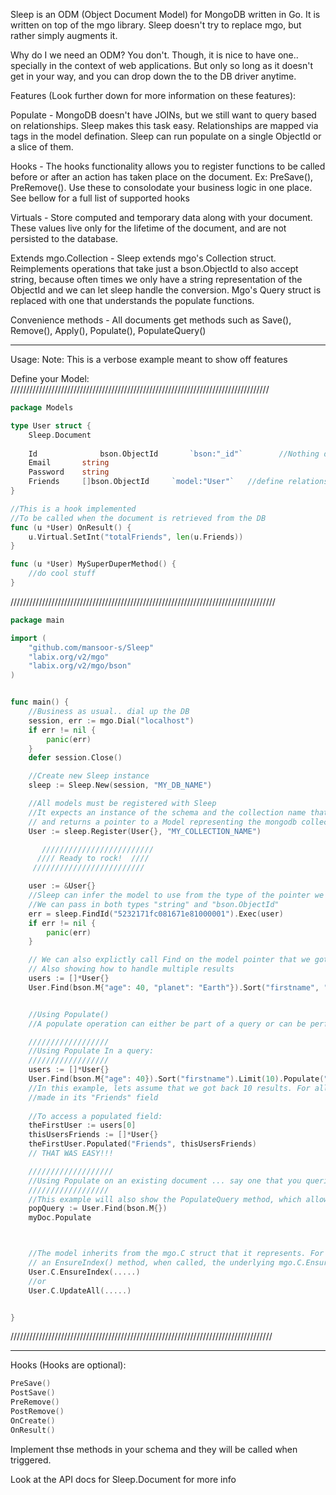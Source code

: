 

Sleep is an ODM (Object Document Model) for MongoDB written in Go. It is written on top of the mgo library.
Sleep doesn't try to replace mgo, but rather simply augments it.

Why do I we need an ODM?
You don't. Though, it is nice to have one.. specially in the context of web applications. But only so long as it doesn't get in your way, and you can drop down the to the DB driver anytime.


Features (Look further down for more information on these features):

Populate - MongoDB doesn't have JOINs, but we still want to query based on relationships. Sleep makes this task easy. Relationships are mapped via tags in the model defination. Sleep can run populate on a single ObjectId or a slice of them.

Hooks - The hooks functionality allows you to register functions to be called before or after an action has taken place on the document. Ex: PreSave(), PreRemove(). Use these to consolodate your business logic in one place. See bellow for a full list of supported hooks

Virtuals - Store computed and temporary data along with your document. These values live only for the lifetime of the document, and are not persisted to the database.

Extends mgo.Collection - Sleep extends mgo's Collection struct. Reimplements operations that take just a bson.ObjectId to also accept string, because often times we only have a string representation of the ObjectId and we can let sleep handle the conversion. Mgo's Query struct is replaced with one that understands the populate functions.

Convenience methods - All documents get methods such as Save(), Remove(), Apply(), Populate(), PopulateQuery()

--------------------

Usage:
Note: This is a verbose example meant to show off features

Define your Model:
//////////////////////////////////////////////////////////////////////////////////

```Go
package Models

type User struct {
	Sleep.Document 																//This is important! 
																								//All models must have an annonomouse composition of Sleep.Document
	Id 				bson.ObjectId 		`bson:"_id"`   		//Nothing diffrent from mgo here
	Email 		string
	Password 	string
	Friends 	[]bson.ObjectId 	`model:"User"`   //define relationship - other Users
}

//This is a hook implemented
//To be called when the document is retrieved from the DB
func (u *User) OnResult() {
	u.Virtual.SetInt("totalFriends", len(u.Friends))
}

func (u *User) MySuperDuperMethod() {
	//do cool stuff
}
```
////////////////////////////////////////////////////////////////////////////////////

```Go
package main

import (
	"github.com/mansoor-s/Sleep"
	"labix.org/v2/mgo"
	"labix.org/v2/mgo/bson"
)


func main() {
	//Business as usual.. dial up the DB
	session, err := mgo.Dial("localhost")
	if err != nil {
		panic(err)
	}
	defer session.Close()

	//Create new Sleep instance
	sleep := Sleep.New(session, "MY_DB_NAME")

	//All models must be registered with Sleep
	//It expects an instance of the schema and the collection name that it represents docuements in
	// and returns a pointer to a Model representing the mongodb collection
	User := sleep.Register(User{}, "MY_COLLECTION_NAME")

	   /////////////////////////
	  //// Ready to rock!  ////
	 /////////////////////////

	user := &User{}
	//Sleep can infer the model to use from the type of the pointer we passed to Exec()
	//We can pass in both types "string" and "bson.ObjectId"
	err = sleep.FindId("5232171fc081671e81000001").Exec(user)
	if err != nil {
		panic(err)
	}

	// We can also explictly call Find on the model pointer that we got back from Sleep.Register()
	// Also showing how to handle multiple results
	users := []*User{}
	User.Find(bson.M{"age": 40, "planet": "Earth"}).Sort("firstname", "-lastname").Limit(10).Exec(&users)


	//Using Populate()
	//A populate operation can either be part of a query or can be performed on an existing document

	//////////////////
	//Using Populate In a query:
	//////////////////
	users := []*User{}
	User.Find(bson.M{"age": 40}).Sort("firstname").Limit(10).Populate("Friends").Exec(&users)
	//In this example, lets assume that we got back 10 results. For all of those 10 results, Sleep just populated the references
	//made in its "Friends" field
	
	//To access a populated field:
	theFirstUser := users[0]
	thisUsersFriends := []*User{}
	theFirstUser.Populated("Friends", thisUsersFriends)
	// THAT WAS EASY!!!

	///////////////////
	//Using Populate on an existing document ... say one that you queried from the DB earlier
	//////////////////
	//This example will also show the PopulateQuery method, which allows you to further filter and sort your relationships! 
	popQuery := User.Find(bson.M{})
	myDoc.Populate



	//The model inherits from the mgo.C struct that it represents. For instance, even though Sleep.Model does not implement
	// an EnsureIndex() method, when called, the underlying mgo.C.EnsureIndex() method is called.
	User.C.EnsureIndex(.....)
	//or
	User.C.UpdateAll(.....)


}
```

///////////////////////////////////////////////////////////////////////////////////

----------------------

Hooks (Hooks are optional):
```Go
PreSave()
PostSave()
PreRemove()
PostRemove()
OnCreate()
OnResult()
```
Implement thse methods in your schema and they will be called when triggered.

Look at the API docs for Sleep.Document for more info

